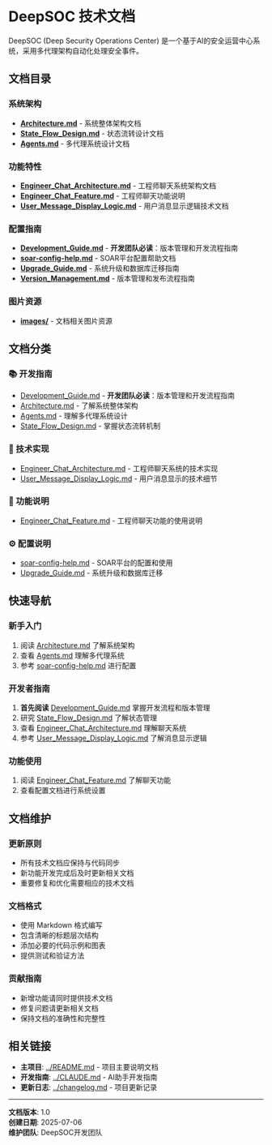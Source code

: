 # DeepSOC 技术文档

DeepSOC (Deep Security Operations Center) 是一个基于AI的安全运营中心系统，采用多代理架构自动化处理安全事件。

## 文档目录

### 系统架构
- **[Architecture.md](Architecture.md)** - 系统整体架构文档
- **[State_Flow_Design.md](State_Flow_Design.md)** - 状态流转设计文档
- **[Agents.md](Agents.md)** - 多代理系统设计文档

### 功能特性
- **[Engineer_Chat_Architecture.md](Engineer_Chat_Architecture.md)** - 工程师聊天系统架构文档
- **[Engineer_Chat_Feature.md](Engineer_Chat_Feature.md)** - 工程师聊天功能说明
- **[User_Message_Display_Logic.md](User_Message_Display_Logic.md)** - 用户消息显示逻辑技术文档

### 配置指南
- **[Development_Guide.md](Development_Guide.md)** - **开发团队必读**：版本管理和开发流程指南
- **[soar-config-help.md](soar-config-help.md)** - SOAR平台配置帮助文档
- **[Upgrade_Guide.md](Upgrade_Guide.md)** - 系统升级和数据库迁移指南
- **[Version_Management.md](Version_Management.md)** - 版本管理和发布流程指南

### 图片资源
- **[images/](images/)** - 文档相关图片资源

## 文档分类

### 📚 开发指南
- [Development_Guide.md](Development_Guide.md) - **开发团队必读**：版本管理和开发流程指南
- [Architecture.md](Architecture.md) - 了解系统整体架构
- [Agents.md](Agents.md) - 理解多代理系统设计
- [State_Flow_Design.md](State_Flow_Design.md) - 掌握状态流转机制

### 🔧 技术实现
- [Engineer_Chat_Architecture.md](Engineer_Chat_Architecture.md) - 工程师聊天系统的技术实现
- [User_Message_Display_Logic.md](User_Message_Display_Logic.md) - 用户消息显示的技术细节

### 🚀 功能说明
- [Engineer_Chat_Feature.md](Engineer_Chat_Feature.md) - 工程师聊天功能的使用说明

### ⚙️ 配置说明
- [soar-config-help.md](soar-config-help.md) - SOAR平台的配置和使用
- [Upgrade_Guide.md](Upgrade_Guide.md) - 系统升级和数据库迁移

## 快速导航

### 新手入门
1. 阅读 [Architecture.md](Architecture.md) 了解系统架构
2. 查看 [Agents.md](Agents.md) 理解多代理系统
3. 参考 [soar-config-help.md](soar-config-help.md) 进行配置

### 开发者指南
1. **首先阅读** [Development_Guide.md](Development_Guide.md) 掌握开发流程和版本管理
2. 研究 [State_Flow_Design.md](State_Flow_Design.md) 了解状态管理
3. 查看 [Engineer_Chat_Architecture.md](Engineer_Chat_Architecture.md) 理解聊天系统
4. 参考 [User_Message_Display_Logic.md](User_Message_Display_Logic.md) 了解消息显示逻辑

### 功能使用
1. 阅读 [Engineer_Chat_Feature.md](Engineer_Chat_Feature.md) 了解聊天功能
2. 查看配置文档进行系统设置

## 文档维护

### 更新原则
- 所有技术文档应保持与代码同步
- 新功能开发完成后及时更新相关文档
- 重要修复和优化需要相应的技术文档

### 文档格式
- 使用 Markdown 格式编写
- 包含清晰的标题层次结构
- 添加必要的代码示例和图表
- 提供测试和验证方法

### 贡献指南
- 新增功能请同时提供技术文档
- 修复问题请更新相关文档
- 保持文档的准确性和完整性

## 相关链接

- **主项目**: [../README.md](../README.md) - 项目主要说明文档
- **开发指南**: [../CLAUDE.md](../CLAUDE.md) - AI助手开发指南
- **更新日志**: [../changelog.md](../changelog.md) - 项目更新记录

---

**文档版本**: 1.0  
**创建日期**: 2025-07-06  
**维护团队**: DeepSOC开发团队